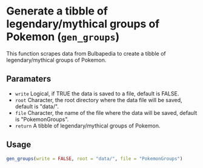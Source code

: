 # Generate a tibble of legendary/mythical groups of Pokemon (`gen_groups`)

This function scrapes data from Bulbapedia to create a tibble of legendary/mythical groups of Pokemon.

## Paramaters
 - `write` Logical, if TRUE the data is saved to a file, default is FALSE.
 - `root` Character, the root directory where the data file will be saved, default is "data/".
 - `file` Character, the name of the file where the data will be saved, default is "PokemonGroups".
 - `return` A tibble of legendary/mythical groups of Pokemon.

## Usage
```r
gen_groups(write = FALSE, root = "data/", file = "PokemonGroups")
```